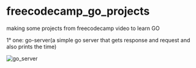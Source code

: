 # freecodecamp_go_projects
making some projects from freecodecamp video to learn GO

1° one: go-server(a simple go server that gets response and request and also prints the time)

![go_server](https://user-images.githubusercontent.com/76619871/169530393-710948b3-1ee5-48aa-93e4-8fe18e76dd68.png)

